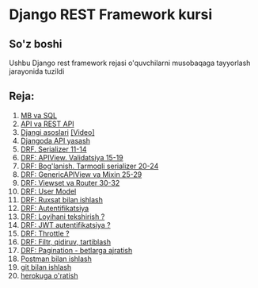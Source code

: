 # Django REST Framework kursi
## So'z boshi
Ushbu Django rest framework rejasi o'quvchilarni musobaqaga tayyorlash jarayonida tuzildi 
## Reja:

1. [MB va SQL](https://github.com/Oybeklinux/Foundation_exercices/tree/main/24.%20SQLite.%20CRUD)
2. [API va REST API](2.%20API%20va%20REST%20API)
3. [Djangi asoslari](https://telegra.ph/Django-1-dars-10-09)       [[Video]](https://www.youtube.com/playlist?list=PLZ67NWgKA8g7b-o4w5bm3B4fngZ2ug959)
4. [Djangoda API yasash]()
5. [DRF. Serializer 11-14]()
6. [DRF: APIView. Validatsiya 15-19]()
7. [DRF: Bog'lanish. Tarmoqli serializer 20-24]()
8. [DRF: GenericAPIView va Mixin 25-29]()
9. [DRF: Viewset va Router 30-32]()
10. [DRF: User Model]()
11. [DRF: Ruxsat bilan ishlash]()
12. [DRF: Autentifikatsiya]()
13. [DRF: Loyihani tekshirish ?]()
14. [DRF: JWT autentifikatsiya ?]()
15. [DRF: Throttle ?]()
16. [DRF: Filtr, qidiruv, tartiblash]()
17. [DRF: Pagination - betlarga ajratish]()
18. [Postman bilan ishlash]()
19. [git bilan ishlash]()
20. [herokuga o'ratish]()